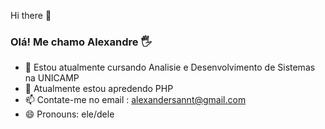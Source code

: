 Hi there 👋

### Olá! Me chamo Alexandre 🖐
- 🔭 Estou atualmente cursando Analisie e Desenvolvimento de Sistemas na UNICAMP 
- 🌱 Atualmente estou apredendo PHP
- 📫 Contate-me no email : alexandersannt@gmail.com
- 😄 Pronouns: ele/dele


